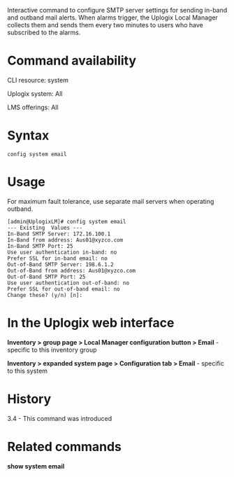 <!-- 5.4 -->

Interactive command to configure SMTP server settings for sending in-band and outband mail alerts. When alarms trigger, the Uplogix Local Manager collects them and sends them every two minutes to users who have subscribed to the alarms.

# Command availability 

CLI resource: system

Uplogix system: All

LMS offerings: All

# Syntax 

```
config system email
```

# Usage 

For maximum fault tolerance, use separate mail servers when operating outband.

```
[admin@UplogixLM]# config system email
--- Existing  Values ---
In-Band SMTP Server: 172.16.100.1
In-Band from address: Aus01@xyzco.com
In-Band SMTP Port: 25
Use user authentication in-band: no
Prefer SSL for in-band email: no
Out-of-Band SMTP Server: 198.6.1.2
Out-of-Band from address: Aus01@xyzco.com
Out-of-Band SMTP Port: 25
Use user authentication out-of-band: no
Prefer SSL for out-of-band email: no
Change these? (y/n) [n]:

```

# In the Uplogix web interface

**Inventory > group page > Local Manager configuration button > Email** - specific to this inventory group

**Inventory > expanded system page > Configuration tab > Email** - specific to this 
system

# History 

3.4 - This command was introduced 

# Related commands 

**show system email**
